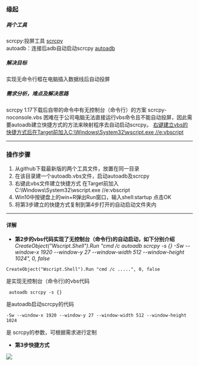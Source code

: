 ### 缘起
##### 两个工具
scrcpy:投屏工具  [scrcpy](https://github.com/Genymobile/scrcpy)  
autoadb：连接后adb自动启动scrcpy   [autoadb](https://github.com/rom1v/autoadb)

##### 解决目标  
实现无命令行框在电脑插入数据线后自动投屏
##### 需求分析，难点及解决思路  
scrcpy 1.17下载后自带的命令中有无控制台（命令行）的方案  scrcpy-noconsole.vbs         困难在于公司电脑无法直接运行vbs命令且不能自动投屏，因此需要autoadb建立快捷方式的方法来映射程序去自动启动scrcpy。
<u>右键建立vbs的快捷方式后在Target前加入C:\Windows\System32\wscript.exe //e:vbscript</u>

---

### 操作步骤
1. 从github下载最新版的两个工具文件，放置在同一目录
2. 在该目录建一个autoadb.vbs文件，启动autoadb及scrcpy
3. 右键此vbs文件建立快捷方式 在Target前加入C:\Windows\System32\wscript.exe //e:vbscript
4. Win10中按键盘上的win+R弹出Run窗口，输入shell:startup 点击OK
5. 将第3步建立的快捷方式复制到第4步打开的自动启动文件夹内

---

#### 详解
+ **第2步的vbs代码实现了无控制台（命令行)的自动启动，如下分别介绍**  
_CreateObject("Wscript.Shell").Run "cmd /c autoadb scrcpy -s {} -Sw --window-x 1920 --window-y 27 --window-width 512 --window-height 1024", 0, false_

```plain
CreateObject("Wscript.Shell").Run "cmd /c .....", 0, false
```

是实现无控制台（命令行)的vbs代码

```plain
 autoadb scrcpy -s {} 
```

是autoadb启动scrcpy的代码

```plain
-Sw --window-x 1920 --window-y 27 --window-width 512 --window-height 1024 
```

是 scrcpy的参数，可根据需求进行定制

+ **第3步快捷方式**

![](https://cdn.nlark.com/yuque/0/2024/png/26130036/1732513562836-0126d59f-694c-44a0-93f6-4da486797dca.png)

